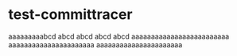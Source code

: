 # test-committracer
aaaaaaaaabcd abcd abcd abcd abcd
aaaaaaaaaaaaaaaaaaaaaaaaa
aaaaaaaaaaaaaaaaaaaaaa
aaaaaaaaaaaaaaaaaaaaaa
